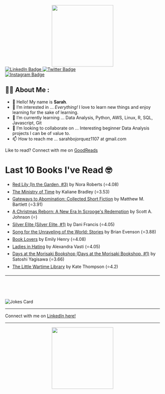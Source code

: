 
<div id="header" align="center">
  <img src="https://media.giphy.com/media/h8mSIeTWzDFooj3hgT/giphy.gif" width="200"/>
</div>

<div id="badges">
  <a href="https://www.linkedin.com/in/sarahjbojorquez/">
    <img src="https://img.shields.io/badge/LinkedIn-blue?style=for-the-badge&logo=linkedin&logoColor=white" alt="LinkedIn Badge"/>
  </a>

  <a href="https://twitter.com/Sarahjbojorquez">
    <img src="https://img.shields.io/badge/Twitter-green?style=for-the-badge&logo=twitter&logoColor=white" alt="Twitter Badge"/>
  </a>
</div>

 <a href="https://www.instagram.com/sarahjbojorquez/">
    <img src="https://img.shields.io/badge/Instagram-blueviolet?style=for-the-badge&logo=Instagram&logoColor=white" alt="Instagram Badge"/>
  </a>
<div></div>
<div></div>

## :woman_technologist: About Me :

- 👋 Hello!  My name is **Sarah**.
- 👀 I’m interested in ... *Everything!* I love to learn new things and enjoy learning for the sake of learning.
- 🌱 I’m currently learning ... Data Analysis, Python, AWS, Linux, R, SQL, Javascript, Git
- 💞️ I’m looking to collaborate on ... Interesting beginner Data Analysis projects I can be of value to.
- 📫 How to reach me ... sarahbojorquez1107 at gmail.com

Like to read? Connect with me on <a href="https://www.goodreads.com/user/show/97230998-sarah-bojorquez-lopez">GoodReads</a>
<div></div>
<div></div>

# Last 10 Books I've Read 🤓
<!-- GOODREADS-LIST:START -->
- [Red Lily (In the Garden, #3)](https://www.goodreads.com/review/show/4384916132?utm_medium=api&utm_source=rss) by Nora Roberts (⭐️4.08)
- [The Ministry of Time](https://www.goodreads.com/review/show/7979747941?utm_medium=api&utm_source=rss) by Kaliane Bradley (⭐️3.53)
- [Gateways to Abomination: Collected Short Fiction](https://www.goodreads.com/review/show/7979746525?utm_medium=api&utm_source=rss) by Matthew M. Bartlett (⭐️3.91)
- [A Christmas Reborn: A New Era In Scrooge's Redemption](https://www.goodreads.com/review/show/7979745664?utm_medium=api&utm_source=rss) by Scott A.  Johnson (⭐️)
- [Silver Elite (Silver Elite, #1)](https://www.goodreads.com/review/show/7938511242?utm_medium=api&utm_source=rss) by Dani Francis (⭐️4.05)
- [Song for the Unraveling of the World: Stories](https://www.goodreads.com/review/show/7951201644?utm_medium=api&utm_source=rss) by Brian Evenson (⭐️3.88)
- [Book Lovers](https://www.goodreads.com/review/show/7979725536?utm_medium=api&utm_source=rss) by Emily Henry (⭐️4.08)
- [Ladies in Hating](https://www.goodreads.com/review/show/7979725485?utm_medium=api&utm_source=rss) by Alexandra Vasti (⭐️4.05)
- [Days at the Morisaki Bookshop (Days at the Morisaki Bookshop, #1)](https://www.goodreads.com/review/show/7979725386?utm_medium=api&utm_source=rss) by Satoshi Yagisawa (⭐️3.66)
- [The Little Wartime Library](https://www.goodreads.com/review/show/7979724915?utm_medium=api&utm_source=rss) by Kate          Thompson (⭐️4.2)
<!-- GOODREADS-LIST:END -->

---

<p>&nbsp;</p>
<p>&nbsp;</p>

<img src="https://readme-jokes.vercel.app/api?hideBorder&theme=cobalt&qColor=%23944bcc&aColor=%23bbdb51" alt="Jokes Card" />
<div></div>
<div></div>

---

Connect with me on [LinkedIn here!](https://www.linkedin.com/in/sarahjbojorquez/)


---

<div align="center">
  <img src="https://media.giphy.com/media/dU6iSeuBBsN9OpTg5P/giphy.gif" width="200"/>
</div>
